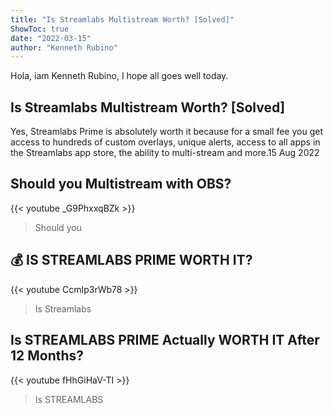 ```yaml
---
title: "Is Streamlabs Multistream Worth? [Solved]"
ShowToc: true 
date: "2022-03-15"
author: "Kenneth Rubino" 
---
```


Hola, iam Kenneth Rubino, I hope all goes well today.
## Is Streamlabs Multistream Worth? [Solved]
Yes, Streamlabs Prime is absolutely worth it because for a small fee you get access to hundreds of custom overlays, unique alerts, access to all apps in the Streamlabs app store, the ability to multi-stream and more.15 Aug 2022

## Should you Multistream with OBS?
{{< youtube _G9PhxxqBZk >}}
>Should you 

## 💰 IS STREAMLABS PRIME WORTH IT?
{{< youtube CcmIp3rWb78 >}}
>Is Streamlabs

## Is STREAMLABS PRIME Actually WORTH IT After 12 Months?
{{< youtube fHhGiHaV-TI >}}
>Is STREAMLABS

